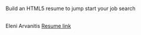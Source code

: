 <html>
<!-- assignment_html_resume -->
<p>Build an HTML5 resume to jump start your job search</p><br>
Eleni Arvanitis
  <a href="https://github.com/DatGreekChick/assignment_html_resume/blob/master/resume.html
  ">Resume link</a>
</html>
